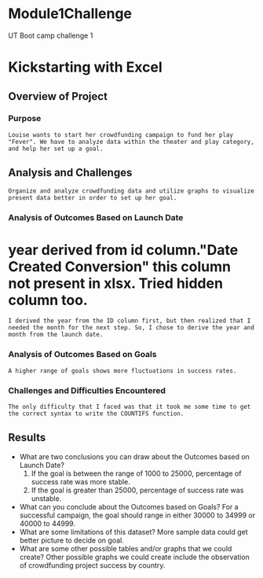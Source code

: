 # Module1Challenge
UT Boot camp challenge 1
# Kickstarting with Excel

## Overview of Project

### Purpose
	Louise wants to start her crowdfunding campaign to fund her play "Fever". We have to analyze data within the theater and play category, and help her set up a goal. 
## Analysis and Challenges
	Organize and analyze crowdfunding data and utilize graphs to visualize present data better in order to set up her goal.  
### Analysis of Outcomes Based on Launch Date
# year derived from id column."Date Created Conversion" this column not present in xlsx. Tried hidden column too.

	I derived the year from the ID column first, but then realized that I needed the month for the next step. So, I chose to derive the year and month from the launch date. 

### Analysis of Outcomes Based on Goals
	A higher range of goals shows more fluctuations in success rates. 
### Challenges and Difficulties Encountered
	The only difficulty that I faced was that it took me some time to get the correct syntax to write the COUNTIFS function.

## Results

- What are two conclusions you can draw about the Outcomes based on Launch Date?
	1. If the goal is between the range of 1000 to 25000, percentage of success rate was more stable.
	2. If the goal is greater than 25000, percentage of success rate was unstable.
- What can you conclude about the Outcomes based on Goals?
	For a successful campaign, the goal should range in either 30000 to 34999 or 40000 to 44999. 
- What are some limitations of this dataset?
	More sample data could get better picture to decide on goal.
- What are some other possible tables and/or graphs that we could create?
	Other possible graphs we could create include the observation of crowdfunding project success by country. 
